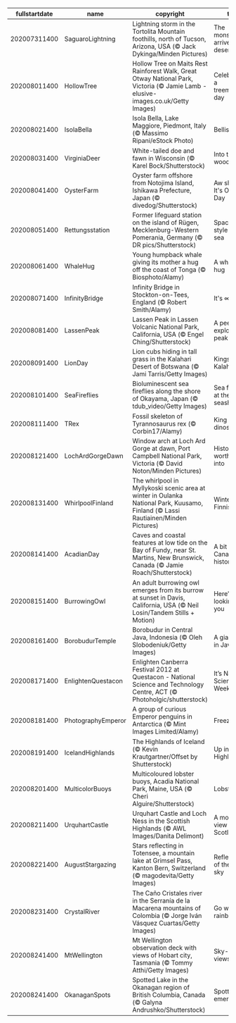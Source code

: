 |fullstartdate|name|copyright|title|image|
|--|--|--|--|--|
202007311400|SaguaroLightning|Lightning storm in the Tortolita Mountain foothills, north of Tucson, Arizona, USA (© Jack Dykinga/Minden Pictures)|The monsoon arrives in the desert|![](/en-AU/2020/08/202007311400SaguaroLightning.jpg)|
202008011400|HollowTree|Hollow Tree on Maits Rest Rainforest Walk, Great Otway National Park, Victoria (© Jamie Lamb - elusive-images.co.uk/Getty Images)|Celebrating a treemendous day|![](/en-AU/2020/08/202008011400HollowTree.jpg)|
202008021400|IsolaBella|Isola Bella, Lake Maggiore, Piedmont, Italy (© Massimo Ripani/eStock Photo)|Bellissima!|![](/en-AU/2020/08/202008021400IsolaBella.jpg)|
202008031400|VirginiaDeer|White-tailed doe and fawn in Wisconsin (© Karel Bock/Shutterstock)|Into the woods|![](/en-AU/2020/08/202008031400VirginiaDeer.jpg)|
202008041400|OysterFarm|Oyster farm offshore from Notojima Island, Ishikawa Prefecture, Japan (© divedog/Shutterstock)|Aw shucks, It's Oyster Day|![](/en-AU/2020/08/202008041400OysterFarm.jpg)|
202008051400|Rettungsstation|Former lifeguard station on the island of Rügen, Mecklenburg-Western Pomerania, Germany (© DR pics/Shutterstock)|Space-age style by the sea|![](/en-AU/2020/08/202008051400Rettungsstation.jpg)|
202008061400|WhaleHug|Young humpback whale giving its mother a hug off the coast of Tonga (© Biosphoto/Alamy)|A whale of a hug|![](/en-AU/2020/08/202008061400WhaleHug.jpg)|
202008071400|InfinityBridge|Infinity Bridge in Stockton-on-Tees, England (© Robert Smith/Alamy)|It's ∞ Day!|![](/en-AU/2020/08/202008071400InfinityBridge.jpg)|
202008081400|LassenPeak|Lassen Peak in Lassen Volcanic National Park, California, USA (© Engel Ching/Shutterstock)|A peek at an explosive peak|![](/en-AU/2020/08/202008081400LassenPeak.jpg)|
202008091400|LionDay|Lion cubs hiding in tall grass in the Kalahari Desert of Botswana (© Jami Tarris/Getty Images)|Kings of the Kalahari|![](/en-AU/2020/08/202008091400LionDay.jpg)|
202008101400|SeaFireflies|Bioluminescent sea fireflies along the shore of Okayama, Japan (© tdub_video/Getty Images)|Sea fireflies at the seashore|![](/en-AU/2020/08/202008101400SeaFireflies.jpg)|
202008111400|TRex|Fossil skeleton of Tyrannosaurus rex (© Corbin17/Alamy)|King of the dinosaurs|![](/en-AU/2020/08/202008111400TRex.jpg)|
202008121400|LochArdGorgeDawn|Window arch at Loch Ard Gorge at dawn, Port Campbell National Park, Victoria (© David Noton/Minden Pictures)|History worth diving into|![](/en-AU/2020/08/202008121400LochArdGorgeDawn.jpg)|
202008131400|WhirlpoolFinland|The whirlpool in Myllykoski scenic area at winter in Oulanka National Park, Kuusamo, Finland (© Lassi Rautiainen/Minden Pictures)|Winter in the Finnish wilds|![](/en-AU/2020/08/202008131400WhirlpoolFinland.jpg)|
202008141400|AcadianDay|Caves and coastal features at low tide on the Bay of Fundy, near St. Martins, New Brunswick, Canada (© Jamie Roach/Shutterstock)|A bit of Canadian history|![](/en-AU/2020/08/202008141400AcadianDay.jpg)|
202008151400|BurrowingOwl|An adult burrowing owl emerges from its burrow at sunset in Davis, California, USA (© Neil Losin/Tandem Stills + Motion)|Here’s looking at you|![](/en-AU/2020/08/202008151400BurrowingOwl.jpg)|
202008161400|BorobudurTemple|Borobudur in Central Java, Indonesia (© Oleh Slobodeniuk/Getty Images)|A giant relic in Java|![](/en-AU/2020/08/202008161400BorobudurTemple.jpg)|
202008171400|EnlightenQuestacon|Enlighten Canberra Festival 2012 at Questacon - National Science and Technology Centre, ACT (© Photoholgic/shutterstock)|It’s National Science Week!|![](/en-AU/2020/08/202008171400EnlightenQuestacon.jpg)|
202008181400|PhotographyEmperor|A group of curious Emperor penguins in Antarctica (© Mint Images Limited/Alamy)|Freeze frame|![](/en-AU/2020/08/202008181400PhotographyEmperor.jpg)|
202008191400|IcelandHighlands|The Highlands of Iceland (© Kevin Krautgartner/Offset by Shutterstock)|Up in the Highlands|![](/en-AU/2020/08/202008191400IcelandHighlands.jpg)|
202008201400|MulticolorBuoys|Multicoloured lobster buoys, Acadia National Park, Maine, USA (© Cheri Alguire/Shutterstock)|Lobster tales|![](/en-AU/2020/08/202008201400MulticolorBuoys.jpg)|
202008211400|UrquhartCastle|Urquhart Castle and Loch Ness in the Scottish Highlands (© AWL Images/Danita Delimont)|A monster view in Scotland|![](/en-AU/2020/08/202008211400UrquhartCastle.jpg)|
202008221400|AugustStargazing|Stars reflecting in Totensee, a mountain lake at Grimsel Pass, Kanton Bern, Switzerland (© magodevita/Getty Images)|Reflections of the night sky|![](/en-AU/2020/08/202008221400AugustStargazing.jpg)|
202008231400|CrystalRiver|The Caño Cristales river in the Serranía de la Macarena mountains of Colombia (© Jorge Iván Vásquez Cuartas/Getty Images)|Go with the rainbow flow|![](/en-AU/2020/08/202008231400CrystalRiver.jpg)|
202008241400|MtWellington|Mt Wellington observation deck with views of Hobart city, Tasmania (© Tommy Atthi/Getty Images)|Sky-high views|![](/en-AU/2020/08/202008241400MtWellington.jpg)|
202008241400|OkanaganSpots|Spotted Lake in the Okanagan region of British Columbia, Canada (© Galyna Andrushko/Shutterstock)|Spotted Lake emerges|![](/en-AU/2020/08/202008241400OkanaganSpots.jpg)|

